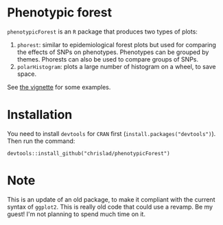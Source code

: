 # Phenotypic forest
`phenotypicForest` is an `R` package that produces two types of plots:

1. `phorest`: similar to epidemiological forest plots but used for comparing the effects of SNPs on phenotypes.  Phenotypes can be grouped by themes. Phorests can also be used to compare groups of SNPs. 
2. `polarHistogram`: plots a large number of histogram on a wheel, to save space.

See [the vignette](http://htmlpreview.github.io/?https://github.com/chrislad/phenotypicForest/blob/master/inst/doc/PhenotypicForests.html) for some examples.

# Installation
You need to install `devtools` for `CRAN` first (`install.packages("devtools")`). Then run the command:
```
devtools::install_github("chrislad/phenotypicForest")
```

# Note
This is an update of an old package, to make it compliant with the current syntax of `ggplot2`. This is really old code that could use a revamp. Be my guest! I'm not planning to spend much time on it.
